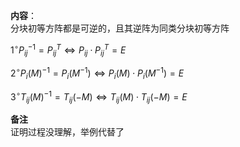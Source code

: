 **内容**：  
分块初等方阵都是可逆的，且其逆阵为同类分块初等方阵  
  
$1^\circ P_{ij}^{-1}=P_{ij}^T  
\Leftrightarrow P_{ij}\cdot P_{ij}^T=E$  
  
$2^\circ P_i(M)^{-1}=P_i(M^{-1})  
\Leftrightarrow P_i(M)\cdot P_i(M^{-1})=E$  
  
$3^\circ T_{ij}(M)^{-1}=T_{ij}(-M)  
\Leftrightarrow T_{ij}(M)\cdot T_{ij}(-M)=E$  
  
**备注**  
证明过程没理解，举例代替了  
